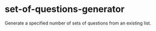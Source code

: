 # set-of-questions-generator
Generate a specified number of sets of questions from an existing list.
